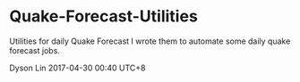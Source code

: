 # Quake-Forecast-Utilities
Utilities for daily Quake Forecast
I wrote them to automate some daily quake forecast jobs.

Dyson Lin
2017-04-30 00:40 UTC+8
